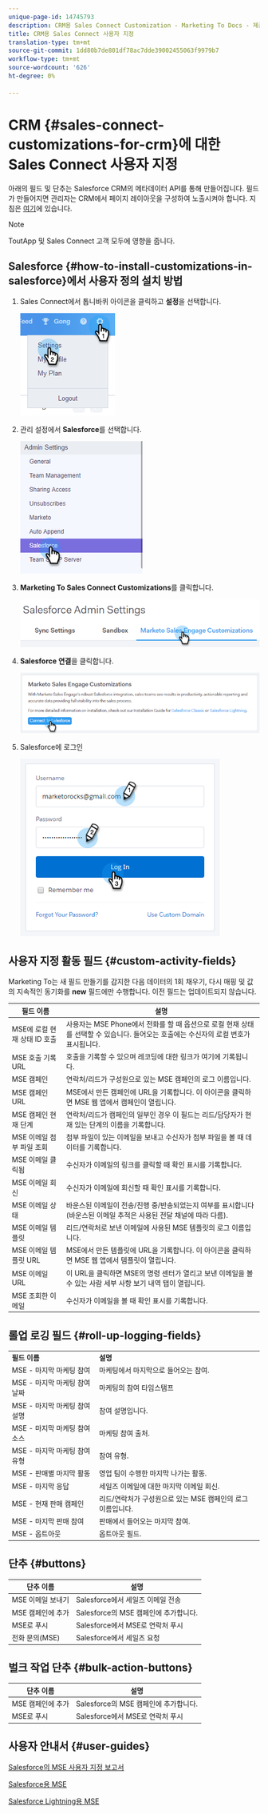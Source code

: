 ```yaml
---
unique-page-id: 14745793
description: CRM용 Sales Connect Customization - Marketing To Docs - 제품 설명서
title: CRM용 Sales Connect 사용자 지정
translation-type: tm+mt
source-git-commit: 1dd80b7de801df78ac7dde39002455063f9979b7
workflow-type: tm+mt
source-wordcount: '626'
ht-degree: 0%

---
```



# CRM {#sales-connect-customizations-for-crm}에 대한 Sales Connect 사용자 지정

아래의 필드 및 단추는 Salesforce CRM의 메타데이터 API를 통해 만들어집니다. 필드가 만들어지면 관리자는 CRM에서 페이지 레이아웃을 구성하여 노출시켜야 합니다. 지침은 [여기](https://docs.marketo.com/display/docs/assets/marketo-sales-engage-for-salesforce-installation-and-success-guide.pdf)에 있습니다.

>[!NOTE]
>
>ToutApp 및 Sales Connect 고객 모두에 영향을 줍니다.

## Salesforce {#how-to-install-customizations-in-salesforce}에서 사용자 정의 설치 방법

1. Sales Connect에서 톱니바퀴 아이콘을 클릭하고 **설정**&#x200B;을 선택합니다.

   ![](assets/one.png)

1. 관리 설정에서 **Salesforce**&#x200B;를 선택합니다.

   ![](assets/two.png)

1. **Marketing To Sales Connect Customizations**&#x200B;를 클릭합니다.

   ![](assets/three.png)

1. **Salesforce 연결**&#x200B;을 클릭합니다.

   ![](assets/four.png)

1. Salesforce에 로그인

   ![](assets/five.png)

## 사용자 지정 활동 필드 {#custom-activity-fields}

Marketing To는 새 필드 만들기를 감지한 다음 데이터의 1회 채우기, 다시 매핑 및 값의 지속적인 동기화를 **new** 필드에만 수행합니다. 이전 필드는 업데이트되지 않습니다.

| **필드 이름** | **설명** |
|---|---|
| MSE에 로컬 현재 상태 ID 호출 | 사용자는 MSE Phone에서 전화를 할 때 옵션으로 로컬 현재 상태를 선택할 수 있습니다. 들어오는 호출에는 수신자의 로컬 번호가 표시됩니다. |
| MSE 호출 기록 URL | 호출을 기록할 수 있으며 레코딩에 대한 링크가 여기에 기록됩니다. |
| MSE 캠페인 | 연락처/리드가 구성원으로 있는 MSE 캠페인의 로그 이름입니다. |
| MSE 캠페인 URL | MSE에서 만든 캠페인에 URL을 기록합니다. 이 아이콘을 클릭하면 MSE 웹 앱에서 캠페인이 열립니다. |
| MSE 캠페인 현재 단계 | 연락처/리드가 캠페인의 일부인 경우 이 필드는 리드/담당자가 현재 있는 단계의 이름을 기록합니다. |
| MSE 이메일 첨부 파일 조회 | 첨부 파일이 있는 이메일을 보내고 수신자가 첨부 파일을 볼 때 데이터를 기록합니다. |
| MSE 이메일 클릭됨 | 수신자가 이메일의 링크를 클릭할 때 확인 표시를 기록합니다. |
| MSE 이메일 회신 | 수신자가 이메일에 회신할 때 확인 표시를 기록합니다. |
| MSE 이메일 상태 | 바운스된 이메일이 전송/진행 중/반송되었는지 여부를 표시합니다(바운스된 이메일 추적은 사용된 전달 채널에 따라 다름). |
| MSE 이메일 템플릿 | 리드/연락처로 보낸 이메일에 사용된 MSE 템플릿의 로그 이름입니다. |
| MSE 이메일 템플릿 URL | MSE에서 만든 템플릿에 URL을 기록합니다. 이 아이콘을 클릭하면 MSE 웹 앱에서 템플릿이 열립니다. |
| MSE 이메일 URL | 이 URL을 클릭하면 MSE의 명령 센터가 열리고 보낸 이메일을 볼 수 있는 사람 세부 사항 보기 내역 탭이 열립니다. |
| MSE 조회한 이메일 | 수신자가 이메일을 볼 때 확인 표시를 기록합니다. |

## 롤업 로깅 필드 {#roll-up-logging-fields}

<table> 
 <colgroup> 
  <col> 
  <col> 
 </colgroup> 
 <tbody> 
  <tr> 
   <td><strong>필드 이름</strong></td> 
   <td><strong>설명</strong></td> 
  </tr> 
  <tr> 
   <td>MSE - 마지막 마케팅 참여</td> 
   <td>마케팅에서 마지막으로 들어오는 참여. </td> 
  </tr> 
  <tr> 
   <td>MSE - 마지막 마케팅 참여 날짜</td> 
   <td>마케팅의 참여 타임스탬프</td> 
  </tr> 
  <tr> 
   <td>MSE - 마지막 마케팅 참여 설명</td> 
   <td>참여 설명입니다.</td> 
  </tr> 
  <tr> 
   <td>MSE - 마지막 마케팅 참여 소스</td> 
   <td>마케팅 참여 출처.</td> 
  </tr> 
  <tr> 
   <td colspan="1">MSE - 마지막 마케팅 참여 유형</td> 
   <td colspan="1">참여 유형.</td> 
  </tr> 
  <tr> 
   <td colspan="1">MSE - 판매별 마지막 활동<br></td> 
   <td colspan="1">영업 팀이 수행한 마지막 나가는 활동.</td> 
  </tr> 
  <tr> 
   <td colspan="1">MSE - 마지막 응답</td> 
   <td colspan="1">세일즈 이메일에 대한 마지막 이메일 회신.</td> 
  </tr> 
  <tr> 
   <td colspan="1">MSE - 현재 판매 캠페인</td> 
   <td colspan="1">리드/연락처가 구성원으로 있는 MSE 캠페인의 로그 이름입니다.</td> 
  </tr> 
  <tr> 
   <td colspan="1">MSE - 마지막 판매 참여</td> 
   <td colspan="1">판매에서 들어오는 마지막 참여. </td> 
  </tr> 
  <tr> 
   <td colspan="1">MSE - 옵트아웃</td> 
   <td colspan="1">옵트아웃 필드.</td> 
  </tr> 
 </tbody> 
</table>

## 단추 {#buttons}

| **단추 이름** | **설명** |
|---|---|
| MSE 이메일 보내기 | Salesforce에서 세일즈 이메일 전송 |
| MSE 캠페인에 추가 | Salesforce의 MSE 캠페인에 추가합니다. |
| MSE로 푸시 | Salesforce에서 MSE로 연락처 푸시 |
| 전화 문의(MSE) | Salesforce에서 세일즈 요청 |

## 벌크 작업 단추 {#bulk-action-buttons}

| **단추 이름** | **설명** |
|---|---|
| MSE 캠페인에 추가 | Salesforce의 MSE 캠페인에 추가합니다. |
| MSE로 푸시 | Salesforce에서 MSE로 연락처 푸시 |

## 사용자 안내서 {#user-guides}

[Salesforce의 MSE 사용자 지정 보고서](https://docs.marketo.com/display/docs/assets/mse-custom-reports-in-sf.docx)

[Salesforce용 MSE](https://docs.marketo.com/display/docs/assets/mse-for-sf-classic.pdf)

[Salesforce Lightning용 MSE](https://s3.amazonaws.com/tout-user-store/salesforce/assets/SF+Guide+for+Lightning.pdf)
